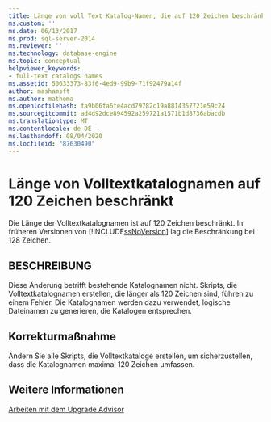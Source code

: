 ```yaml
---
title: Länge von voll Text Katalog-Namen, die auf 120 Zeichen beschränkt sind | Microsoft-Dokumentation
ms.custom: ''
ms.date: 06/13/2017
ms.prod: sql-server-2014
ms.reviewer: ''
ms.technology: database-engine
ms.topic: conceptual
helpviewer_keywords:
- full-text catalogs names
ms.assetid: 50633373-83f6-4ed9-99b9-71f92479a14f
author: mashamsft
ms.author: mathoma
ms.openlocfilehash: fa9b06fa6fe4acd79782c19a8814357721e59c24
ms.sourcegitcommit: ad4d92dce894592a259721a1571b1d8736abacdb
ms.translationtype: MT
ms.contentlocale: de-DE
ms.lasthandoff: 08/04/2020
ms.locfileid: "87630490"
---
```

# <a name="length-of-full-text-catalog-names-restricted-to-120-characters"></a>Länge von Volltextkatalognamen auf 120 Zeichen beschränkt
  Die Länge der Volltextkatalognamen ist auf 120 Zeichen beschränkt. In früheren Versionen von [!INCLUDE[ssNoVersion](../../includes/ssnoversion-md.md)] lag die Beschränkung bei 128 Zeichen.  
  
## <a name="description"></a>BESCHREIBUNG  
 Diese Änderung betrifft bestehende Katalognamen nicht. Skripts, die Volltextkatalognamen erstellen, die länger als 120 Zeichen sind, führen zu einem Fehler. Die Katalognamen werden dazu verwendet, logische Dateinamen zu generieren, die Katalogen entsprechen.  
  
## <a name="corrective-action"></a>Korrekturmaßnahme  
 Ändern Sie alle Skripts, die Volltextkataloge erstellen, um sicherzustellen, dass die Katalognamen maximal 120 Zeichen umfassen.  
  
## <a name="see-also"></a>Weitere Informationen  
 [Arbeiten mit dem Upgrade Advisor](../../../2014/sql-server/install/working-with-upgrade-advisor.md)  
  
  
